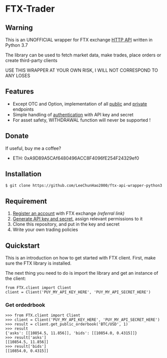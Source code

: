 # FTX-Trader

## Warning

This is an UNOFFICIAL wrapper for FTX exchange [HTTP API](https://docs.ftx.com/) written in Python 3.7

The library can be used to fetch market data, make trades, place orders or create third-party clients

USE THIS WRAPPER AT YOUR OWN RISK, I WILL NOT CORRESPOND TO ANY LOSES

## Features

- Except OTC and Option, implementation of all [public](#) and [private](#) endpoints
- Simple handling of [authentication](https://docs.ftx.com/#authentication) with API key and secret
- For asset safety, WITHDRAWAL function will never be supported !

## Donate

If useful, buy me a coffee?

- ETH: 0xA9D89A5CAf6480496ACC8F4096fE254F24329ef0

## Installation

    $ git clone https://github.com/LeeChunHao2000/ftx-api-wrapper-python3

## Requirement

1. [Register an account](https://ftx.com/#a=2500518) with FTX exchange _(referral link)_
2. [Generate API key and secret](https://ftx.com/profile), assign relevant permissions to it
3. Clone this repository, and put in the key and secret
4. Write your own trading policies 

## Quickstart

This is an introduction on how to get started with FTX client. First, make sure the FTX library is installed.

The next thing you need to do is import the library and get an instance of the client:

    from FTX.client import Client
    client = Client('PUY_MY_API_KEY_HERE', 'PUY_MY_API_SECRET_HERE')

### Get ordedrbook

    >>> from FTX.client import Client
    >>> client = Client('PUY_MY_API_KEY_HERE', 'PUY_MY_API_SECRET_HERE')
    >>> result = client.get_public_orderbook('BTC/USD', 1)
    >>> result
    {'asks': [[10854.5, 11.856]], 'bids': [[10854.0, 0.4315]]}
    >>> result['asks']
    [[10854.5, 11.856]]
    >>> result['bids']
    [[10854.0, 0.4315]]

